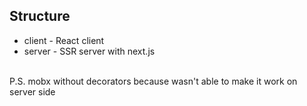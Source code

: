 ## Structure
- client - React client
- server - SSR server with next.js
<br>
P.S. mobx without decorators because wasn't able to make it work on server side